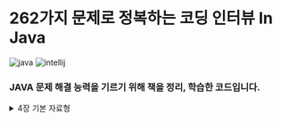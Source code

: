 # 262가지 문제로 정복하는 코딩 인터뷰 In Java

![java](https://img.shields.io/badge/Java-24.0.1-blue)
![intellij](https://img.shields.io/badge/IntelliJ%20IDEA%20Community%20Edition-2025.1-lightslategray)

### JAVA 문제 해결 능력을 기르기 위해 책을 정리, 학습한 코드입니다.

<details>
<summary>
  4장 기본 자료형
</summary>
  
  [문제 4.1 패리티 계산하기(1)](https://github.com/w00lam/interviews-in-java/blob/master/src/ch04/Parity_1.java)
  
  [문제 4.1 패리티 계산하기(2)](https://github.com/w00lam/interviews-in-java/blob/master/src/ch04/Parity_2.java)
  
  [문제 4.1 패리티 계산하기(3)](https://github.com/w00lam/interviews-in-java/blob/master/src/ch04/Parity_3.java)
  
  [문제 4.1 패리티 계산하기(4)](https://github.com/w00lam/interviews-in-java/blob/master/src/ch04/Parity_4.java)

  [문제 4.1 응용(1)](https://github.com/w00lam/interviews-in-java/blob/master/src/ch04/ShiftBitToRight.java)

  [문제 4.1 응용(2)](https://github.com/w00lam/interviews-in-java/blob/master/src/ch04/ModByPowerOfTwo.java)

  [문제 4.1 응용(3)](https://github.com/w00lam/interviews-in-java/blob/master/src/ch04/IsPowerOfTwo.java)

  [문제 4.2 비트 스왑](https://github.com/w00lam/interviews-in-java/blob/master/src/ch04/Swap.java)

  [문제 4.3 비트 뒤집기](https://github.com/w00lam/interviews-in-java/blob/master/src/ch04/Reverse.java)

  [문제 4.4 같은 무게를 가진 가장 가까운 정수 찾기](https://github.com/w00lam/interviews-in-java/blob/master/src/ch04/ClosestIntSameBitCount_1.java)

  [문제 4.4 응용](https://github.com/w00lam/interviews-in-java/blob/master/src/ch04/ClosestIntSameBitCount_2.java)

  [문제 4.5 곱셈과 덧셈 없이 x*y계산하기](https://github.com/w00lam/interviews-in-java/blob/master/src/ch04/ClosestIntSameBitCount_1.java)
  
  [문제 4.6 x/y계산하기](https://github.com/w00lam/interviews-in-java/blob/master/src/ch04/Divide.java)

  [문제 4.7 x^y계산하기](https://github.com/w00lam/interviews-in-java/blob/master/src/ch04/Power.java)

  [문제 4.8 숫자 뒤집기](https://github.com/w00lam/interviews-in-java/blob/master/src/ch04/Reverse.java)
</details>
